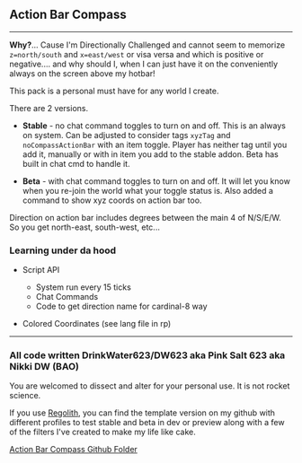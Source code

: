 ## Action Bar Compass
--- 
**Why?**...  Cause I'm Directionally Challenged and cannot seem to memorize `z=north/south` and `x=east/west` or visa versa and which is positive or negative.... and why should I, when I can just have it on the conveniently always on the screen above my hotbar!

This pack is a personal must have for any world I create.

There are 2 versions.
* **Stable** - no chat command toggles to turn on and off.  This is an always on system.  Can be adjusted to consider tags `xyzTag` and `noCompassActionBar` with an item toggle.  Player has neither tag until you add it, manually or with in item you add to the stable addon.  Beta has built in chat cmd to handle it.

* **Beta** - with chat command toggles to turn on and off.  It will let you know when you re-join the world what your toggle status is.  Also added a command to show xyz coords on action bar too.

Direction on action bar includes degrees between the main 4 of N/S/E/W.  So you get north-east, south-west, etc...

### Learning under da hood

* Script API 
    * System run every 15 ticks
    * Chat Commands
    * Code to get direction name for cardinal-8 way

* Colored Coordinates (see lang file in rp)

---
### All code written DrinkWater623/DW623 aka Pink Salt 623 aka Nikki DW (BAO)

You are welcomed to dissect and alter for your personal use.  It is not rocket science.

If you use [Regolith](https://bedrock-oss.github.io/regolith/guide/what-is-regolith/), you can find the template version on my github with different profiles to test stable and beta in dev or preview along with a few of the filters I've created to make my life like cake.

[Action Bar Compass Github Folder](https://github.com/DrinkWater623/Bedrock-Add-on-Repo/tree/main/1.21/Beta/Actionbar%20Compass)